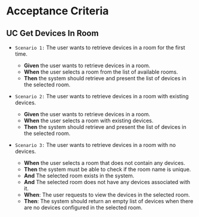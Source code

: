 # Acceptance Criteria

## UC Get Devices In Room

- `Scenario 1:` The user wants to retrieve devices in a room for the first time.
    - **Given** the user wants to retrieve devices in a room.
    - **When** the user selects a room from the list of available rooms.
    - **Then** the system should retrieve and present the list of devices in the selected room.


- `Scenario 2:` The user wants to retrieve devices in a room with existing devices.
    - **Given** the user wants to retrieve devices in a room.
    - **When** the user selects a room with existing devices.
    - **Then** the system should retrieve and present the list of devices in the selected room.


- `Scenario 3:` The user wants to retrieve devices in a room with no devices.
    - **When** the user selects a room that does not contain any devices.
    - **Then** the system must be able to check if the room name is unique.
    - **And** The selected room exists in the system.
    - **And** The selected room does not have any devices associated with it.
    - **When**: The user requests to view the devices in the selected room.
    - **Then**: The system should return an empty list of devices when there are no devices configured in the selected
      room.
